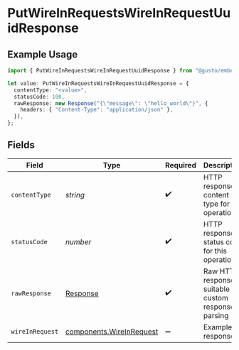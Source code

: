 # PutWireInRequestsWireInRequestUuidResponse

## Example Usage

```typescript
import { PutWireInRequestsWireInRequestUuidResponse } from "@gusto/embedded-api/models/operations/putwireinrequestswireinrequestuuid.js";

let value: PutWireInRequestsWireInRequestUuidResponse = {
  contentType: "<value>",
  statusCode: 100,
  rawResponse: new Response("{\"message\": \"hello world\"}", {
    headers: { "Content-Type": "application/json" },
  }),
};
```

## Fields

| Field                                                                 | Type                                                                  | Required                                                              | Description                                                           |
| --------------------------------------------------------------------- | --------------------------------------------------------------------- | --------------------------------------------------------------------- | --------------------------------------------------------------------- |
| `contentType`                                                         | *string*                                                              | :heavy_check_mark:                                                    | HTTP response content type for this operation                         |
| `statusCode`                                                          | *number*                                                              | :heavy_check_mark:                                                    | HTTP response status code for this operation                          |
| `rawResponse`                                                         | [Response](https://developer.mozilla.org/en-US/docs/Web/API/Response) | :heavy_check_mark:                                                    | Raw HTTP response; suitable for custom response parsing               |
| `wireInRequest`                                                       | [components.WireInRequest](../../models/components/wireinrequest.md)  | :heavy_minus_sign:                                                    | Example response                                                      |